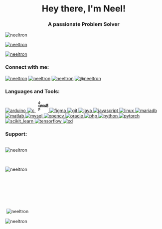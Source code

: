 <h1 align="center">Hey there, I'm Neel!</h1>
<h3 align="center">A passionate Problem Solver</h3>

<p align="left"> <img src="https://komarev.com/ghpvc/?username=neeltron&label=Profile%20views&color=0e75b6&style=flat" alt="neeltron" /> </p>

<p align="left"> <a href="https://github.com/ryo-ma/github-profile-trophy"><img src="https://github-profile-trophy.vercel.app/?username=neeltron" alt="neeltron" /></a> </p>

<p align="left"> <a href="https://twitter.com/neeltron" target="blank"><img src="https://img.shields.io/twitter/follow/neeltron?logo=twitter&style=for-the-badge" alt="neeltron" /></a> </p>

<h3 align="left">Connect with me:</h3>
<p align="left">
<a href="https://twitter.com/neeltron" target="blank"><img align="center" src="https://cdn.jsdelivr.net/npm/simple-icons@3.0.1/icons/twitter.svg" alt="neeltron" height="30" width="40" /></a>
<a href="https://linkedin.com/in/neeltron" target="blank"><img align="center" src="https://cdn.jsdelivr.net/npm/simple-icons@3.0.1/icons/linkedin.svg" alt="neeltron" height="30" width="40" /></a>
<a href="https://instagram.com/neeltron" target="blank"><img align="center" src="https://cdn.jsdelivr.net/npm/simple-icons@3.0.1/icons/instagram.svg" alt="neeltron" height="30" width="40" /></a>
<a href="https://medium.com/@neeltron" target="blank"><img align="center" src="https://cdn.jsdelivr.net/npm/simple-icons@3.0.1/icons/medium.svg" alt="@neeltron" height="30" width="40" /></a>
</p>

<h3 align="left">Languages and Tools:</h3>
<p align="left"> <a href="https://www.arduino.cc/" target="_blank"> <img src="https://cdn.worldvectorlogo.com/logos/arduino-1.svg" alt="arduino" width="40" height="40"/> </a> <a href="https://www.cprogramming.com/" target="_blank"> <img src="https://devicons.github.io/devicon/devicon.git/icons/c/c-original.svg" alt="c" width="40" height="40"/> </a> <a href="https://canvasjs.com" target="_blank"> <img src="https://raw.githubusercontent.com/Hardik0307/Hardik0307/master/assets/canvasjs-charts.svg" alt="canvasjs" width="40" height="40"/> </a> <a href="https://www.figma.com/" target="_blank"> <img src="https://www.vectorlogo.zone/logos/figma/figma-icon.svg" alt="figma" width="40" height="40"/> </a> <a href="https://git-scm.com/" target="_blank"> <img src="https://www.vectorlogo.zone/logos/git-scm/git-scm-icon.svg" alt="git" width="40" height="40"/> </a> <a href="https://www.java.com" target="_blank"> <img src="https://devicons.github.io/devicon/devicon.git/icons/java/java-original-wordmark.svg" alt="java" width="40" height="40"/> </a> <a href="https://developer.mozilla.org/en-US/docs/Web/JavaScript" target="_blank"> <img src="https://devicons.github.io/devicon/devicon.git/icons/javascript/javascript-original.svg" alt="javascript" width="40" height="40"/> </a> <a href="https://www.linux.org/" target="_blank"> <img src="https://devicons.github.io/devicon/devicon.git/icons/linux/linux-original.svg" alt="linux" width="40" height="40"/> </a> <a href="https://mariadb.org/" target="_blank"> <img src="https://www.vectorlogo.zone/logos/mariadb/mariadb-icon.svg" alt="mariadb" width="40" height="40"/> </a> <a href="https://www.mathworks.com/" target="_blank"> <img src="https://raw.githubusercontent.com/simple-icons/simple-icons/master/icons/mathworks.svg" alt="matlab" width="40" height="40"/> </a> <a href="https://www.mysql.com/" target="_blank"> <img src="https://devicons.github.io/devicon/devicon.git/icons/mysql/mysql-original-wordmark.svg" alt="mysql" width="40" height="40"/> </a> <a href="https://opencv.org/" target="_blank"> <img src="https://www.vectorlogo.zone/logos/opencv/opencv-icon.svg" alt="opencv" width="40" height="40"/> </a> <a href="https://www.oracle.com/" target="_blank"> <img src="https://devicons.github.io/devicon/devicon.git/icons/oracle/oracle-original.svg" alt="oracle" width="40" height="40"/> </a> <a href="https://www.php.net" target="_blank"> <img src="https://devicons.github.io/devicon/devicon.git/icons/php/php-original.svg" alt="php" width="40" height="40"/> </a> <a href="https://www.python.org" target="_blank"> <img src="https://devicons.github.io/devicon/devicon.git/icons/python/python-original.svg" alt="python" width="40" height="40"/> </a> <a href="https://pytorch.org/" target="_blank"> <img src="https://www.vectorlogo.zone/logos/pytorch/pytorch-icon.svg" alt="pytorch" width="40" height="40"/> </a> <a href="https://scikit-learn.org/" target="_blank"> <img src="https://upload.wikimedia.org/wikipedia/commons/0/05/Scikit_learn_logo_small.svg" alt="scikit_learn" width="40" height="40"/> </a> <a href="https://www.tensorflow.org" target="_blank"> <img src="https://www.vectorlogo.zone/logos/tensorflow/tensorflow-icon.svg" alt="tensorflow" width="40" height="40"/> </a> <a href="https://www.adobe.com/products/xd.html" target="_blank"> <img src="https://cdn.worldvectorlogo.com/logos/adobe-xd.svg" alt="xd" width="40" height="40"/> </a> </p>

<h3 align="left">Support:</h3>
<p><a href="https://www.buymeacoffee.com/neeltron"> <br><img align="left" src="https://cdn.buymeacoffee.com/buttons/v2/default-yellow.png" height="50" width="210" alt="neeltron" /></a></p><br><br>

<p><img align="left" src="https://github-readme-stats.vercel.app/api/top-langs?username=neeltron&show_icons=true&locale=en&layout=compact" alt="neeltron" /></p><br><br><br><br><br><br><br>

<p>&nbsp;<img align="center" src="https://github-readme-stats.vercel.app/api?username=neeltron&show_icons=true&locale=en" alt="neeltron" /></p>

<p><img align="center" src="https://github-readme-streak-stats.herokuapp.com/?user=neeltron&" alt="neeltron" /></p>

